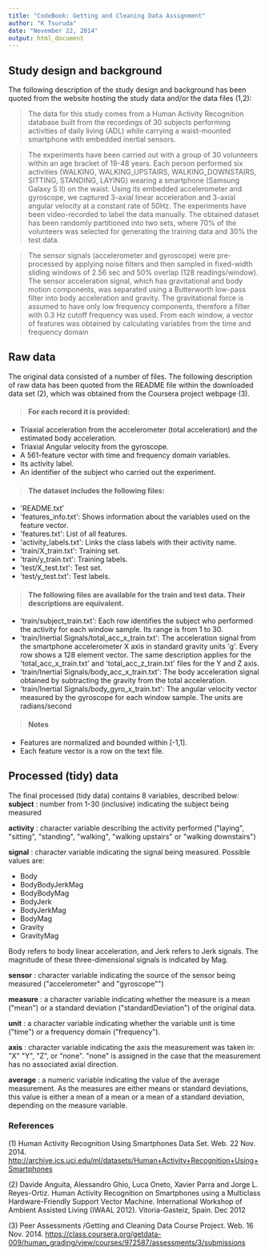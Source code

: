 ```yaml
---
title: "CodeBook: Getting and Cleaning Data Assignment"
author: "K Tsuruda"
date: "November 22, 2014"
output: html_document
---
```


## Study design and background
The following description of the study design and background has been 
quoted from the website hosting the study data and/or the data files (1,2):

> The data for this study comes from a Human Activity Recognition database built from the recordings of 30 subjects performing activities of daily living (ADL) while carrying a waist-mounted smartphone with embedded inertial sensors.

> The experiments have been carried out with a group of 30 volunteers within an age bracket of 19-48 years. Each person performed six activities (WALKING, WALKING_UPSTAIRS, WALKING_DOWNSTAIRS, SITTING, STANDING, LAYING) wearing a smartphone (Samsung Galaxy S II) on the waist. Using its embedded accelerometer and gyroscope, we captured 3-axial linear acceleration and 3-axial angular velocity at a constant rate of 50Hz. The experiments have been video-recorded to label the data manually. The obtained dataset has been randomly partitioned into two sets, where 70% of the volunteers was selected for generating the training data and 30% the test data. 

> The sensor signals (accelerometer and gyroscope) were pre-processed by applying noise filters and then sampled in fixed-width sliding windows of 2.56 sec and 50% overlap (128 readings/window). The sensor acceleration signal, which has gravitational and body motion components, was separated using a Butterworth low-pass filter into body acceleration and gravity. The gravitational force is assumed to have only low frequency components, therefore a filter with 0.3 Hz cutoff frequency was used. From each window, a vector of features was obtained by calculating variables from the time and frequency domain

## Raw data
The original data consisted of a number of files. The following 
description of raw data has been quoted from the README file within the
downloaded data set (2), which was obtained from the Coursera project
webpage (3). 

> #### For each record it is provided:
- Triaxial acceleration from the accelerometer (total acceleration) and the estimated body acceleration.
- Triaxial Angular velocity from the gyroscope. 
- A 561-feature vector with time and frequency domain variables. 
- Its activity label. 
- An identifier of the subject who carried out the experiment.
>
> #### The dataset includes the following files:
- 'README.txt' 
- 'features_info.txt': Shows information about the variables used on the feature vector.
- 'features.txt': List of all features.
- 'activity_labels.txt': Links the class labels with their activity name.
- 'train/X_train.txt': Training set.
- 'train/y_train.txt': Training labels.
- 'test/X_test.txt': Test set.
- 'test/y_test.txt': Test labels.
>
> #### The following files are available for the train and test data. Their descriptions are equivalent. 
- 'train/subject_train.txt': Each row identifies the subject who performed the activity for each window sample. Its range is from 1 to 30. 
- 'train/Inertial Signals/total_acc_x_train.txt': The acceleration signal from the smartphone accelerometer X axis in standard gravity units 'g'. Every row shows a 128 element vector. The same description applies for the 'total_acc_x_train.txt' and 'total_acc_z_train.txt' files for the Y and Z axis. 
- 'train/Inertial Signals/body_acc_x_train.txt': The body acceleration signal obtained by subtracting the gravity from the total acceleration. 
- 'train/Inertial Signals/body_gyro_x_train.txt': The angular velocity vector measured by the gyroscope for each window sample. The units are radians/second
>
> #### Notes
- Features are normalized and bounded within [-1,1].
- Each feature vector is a row on the text file.



## Processed (tidy) data
The final processed (tidy data) contains 8 variables, described below:
**subject** : number from 1-30 (inclusive) indicating the subject being measured

**activity** : character variable describing the activity performed ("laying", "sitting",
"standing", "walking", "walking upstairs" or "walking downstairs")

**signal** : character variable indicating the signal being measured. Possible values are:
* Body 
* BodyBodyJerkMag     
* BodyBodyMag        
* BodyJerk
* BodyJerkMag         
* BodyMag         
* Gravity      
* GravityMag

Body refers to body linear acceleration, and Jerk refers to Jerk signals. The magnitude of these three-dimensional signals is indicated by Mag.

**sensor** : character variable indicating the source of the sensor being measured
("accelerometer" and "gyroscope"")

**measure** : a character variable indicating whether the measure is a mean ("mean") or a standard deviation ("standardDeviation") of the original data.

**unit** : a character variable indicating whether the variable unit is time ("time") or a frequency domain ("frequency").

**axis** : character variable indicating the axis the measurement was taken in: "X" "Y", "Z", or "none". "none" is assigned in the case that the measurement has no associated axial direction.

**average** : a numeric variable indicating the value of the average measurement. As the measures are either means or standard deviations, this value is either a mean of a mean or a mean of a standard deviation, depending on the measure variable.

### References
(1) Human Activity Recognition Using Smartphones Data Set. Web. 22 Nov. 2014. <http://archive.ics.uci.edu/ml/datasets/Human+Activity+Recognition+Using+Smartphones>

(2) Davide Anguita, Alessandro Ghio, Luca Oneto, Xavier Parra and Jorge L. Reyes-Ortiz. Human Activity Recognition on Smartphones using a Multiclass Hardware-Friendly Support Vector Machine. International Workshop of Ambient Assisted Living (IWAAL 2012). Vitoria-Gasteiz, Spain. Dec 2012

(3) Peer Assessments /Getting and Cleaning Data Course Project. Web. 16 Nov. 2014. <https://class.coursera.org/getdata-009/human_grading/view/courses/972587/assessments/3/submissions>
